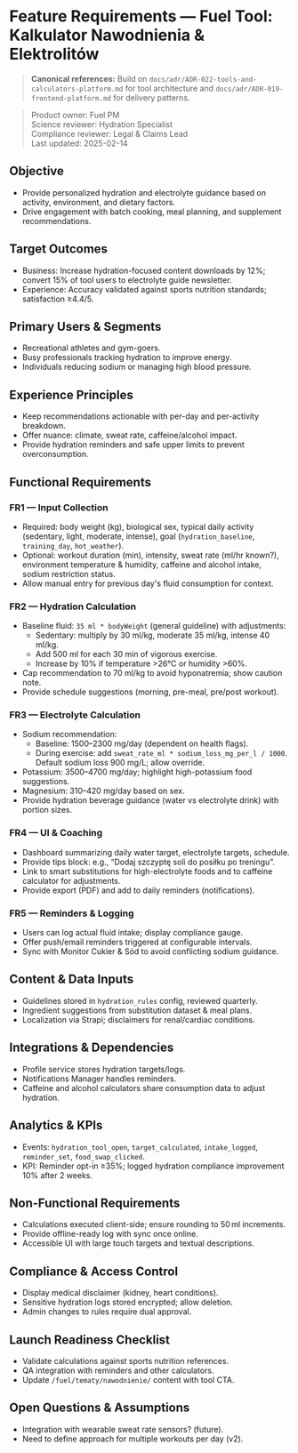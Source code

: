 # Feature Requirements — Fuel Tool: Kalkulator Nawodnienia & Elektrolitów

> **Canonical references:** Build on `docs/adr/ADR-022-tools-and-calculators-platform.md` for tool architecture and `docs/adr/ADR-019-frontend-platform.md` for delivery patterns.

> Product owner: Fuel PM  
> Science reviewer: Hydration Specialist  
> Compliance reviewer: Legal & Claims Lead  
> Last updated: 2025-02-14

## Objective
- Provide personalized hydration and electrolyte guidance based on activity, environment, and dietary factors.
- Drive engagement with batch cooking, meal planning, and supplement recommendations.

## Target Outcomes
- Business: Increase hydration-focused content downloads by 12%; convert 15% of tool users to electrolyte guide newsletter.
- Experience: Accuracy validated against sports nutrition standards; satisfaction ≥4.4/5.

## Primary Users & Segments
- Recreational athletes and gym-goers.
- Busy professionals tracking hydration to improve energy.
- Individuals reducing sodium or managing high blood pressure.

## Experience Principles
- Keep recommendations actionable with per-day and per-activity breakdown.
- Offer nuance: climate, sweat rate, caffeine/alcohol impact.
- Provide hydration reminders and safe upper limits to prevent overconsumption.

## Functional Requirements

### FR1 — Input Collection
- Required: body weight (kg), biological sex, typical daily activity (sedentary, light, moderate, intense), goal (`hydration_baseline`, `training_day`, `hot_weather`).
- Optional: workout duration (min), intensity, sweat rate (ml/hr known?), environment temperature & humidity, caffeine and alcohol intake, sodium restriction status.
- Allow manual entry for previous day's fluid consumption for context.

### FR2 — Hydration Calculation
- Baseline fluid: `35 ml * bodyWeight` (general guideline) with adjustments:
    - Sedentary: multiply by 30 ml/kg, moderate 35 ml/kg, intense 40 ml/kg.
    - Add 500 ml for each 30 min of vigorous exercise.
    - Increase by 10% if temperature >26°C or humidity >60%.
- Cap recommendation to 70 ml/kg to avoid hyponatremia; show caution note.
- Provide schedule suggestions (morning, pre-meal, pre/post workout).

### FR3 — Electrolyte Calculation
- Sodium recommendation:
    - Baseline: 1500–2300 mg/day (dependent on health flags).
    - During exercise: add `sweat_rate_ml * sodium_loss_mg_per_l / 1000`. Default sodium loss 900 mg/L; allow override.
- Potassium: 3500–4700 mg/day; highlight high-potassium food suggestions.
- Magnesium: 310–420 mg/day based on sex.
- Provide hydration beverage guidance (water vs electrolyte drink) with portion sizes.

### FR4 — UI & Coaching
- Dashboard summarizing daily water target, electrolyte targets, schedule.
- Provide tips block: e.g., “Dodaj szczyptę soli do posiłku po treningu”.
- Link to smart substitutions for high-electrolyte foods and to caffeine calculator for adjustments.
- Provide export (PDF) and add to daily reminders (notifications).

### FR5 — Reminders & Logging
- Users can log actual fluid intake; display compliance gauge.
- Offer push/email reminders triggered at configurable intervals.
- Sync with Monitor Cukier & Sód to avoid conflicting sodium guidance.

## Content & Data Inputs
- Guidelines stored in `hydration_rules` config, reviewed quarterly.
- Ingredient suggestions from substitution dataset & meal plans.
- Localization via Strapi; disclaimers for renal/cardiac conditions.

## Integrations & Dependencies
- Profile service stores hydration targets/logs.
- Notifications Manager handles reminders.
- Caffeine and alcohol calculators share consumption data to adjust hydration.

## Analytics & KPIs
- Events: `hydration_tool_open`, `target_calculated`, `intake_logged`, `reminder_set`, `food_swap_clicked`.
- KPI: Reminder opt-in ≥35%; logged hydration compliance improvement 10% after 2 weeks.

## Non-Functional Requirements
- Calculations executed client-side; ensure rounding to 50 ml increments.
- Provide offline-ready log with sync once online.
- Accessible UI with large touch targets and textual descriptions.

## Compliance & Access Control
- Display medical disclaimer (kidney, heart conditions).
- Sensitive hydration logs stored encrypted; allow deletion.
- Admin changes to rules require dual approval.

## Launch Readiness Checklist
- Validate calculations against sports nutrition references.
- QA integration with reminders and other calculators.
- Update `/fuel/tematy/nawodnienie/` content with tool CTA.

## Open Questions & Assumptions
- Integration with wearable sweat rate sensors? (future).
- Need to define approach for multiple workouts per day (v2).
